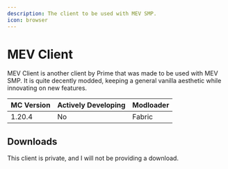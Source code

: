 ```yaml
---
description: The client to be used with MEV SMP.
icon: browser
---
```


# MEV Client

MEV Client is another client by Prime that was made to be used with MEV SMP. It is quite decently modded, keeping a general vanilla aesthetic while innovating on new features.



| MC Version | Actively Developing | Modloader |
| ---------- | ------------------- | --------- |
| 1.20.4     | No                  | Fabric    |

## Downloads

This client is private, and I will not be providing a download.
